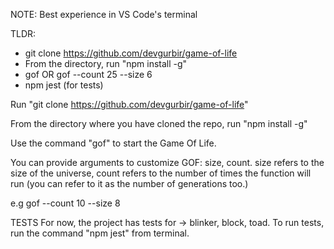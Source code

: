 NOTE: Best experience in VS Code's terminal

TLDR:

- git clone https://github.com/devgurbir/game-of-life
- From the directory, run "npm install -g"
- gof OR gof --count 25 --size 6
- npm jest (for tests)

Run "git clone https://github.com/devgurbir/game-of-life"

From the directory where you have cloned the repo, run "npm install -g"

Use the command "gof" to start the Game Of Life.

You can provide arguments to customize GOF: size, count. size refers to the size of the universe, count refers to the number of times the function will run
(you can refer to it as the number of generations too.)

e.g gof --count 10 --size 8

TESTS
For now, the project has tests for -> blinker, block, toad. To run tests, run the command "npm jest" from terminal.
